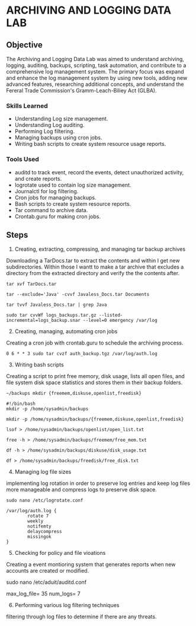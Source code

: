 # ARCHIVING AND LOGGING DATA LAB

## Objective

The Archiving and Logging Data Lab was aimed to understand archiving, logging, auditing, backups, scripting, task automation, and contribute to a comprehensive log management system. The primary focus was expand and enhance the log management system by using new tools, adding new advanced features, researching additional concepts, and understand the Fereral Trade Commission's Gramm-Leach-Biliey Act (GLBA).

### Skills Learned

- Understanding Log size management.
- Understanding Log auditing.
- Performing Log filtering.
- Managing backups using cron jobs.
- Writing bash scripts to create system resource usage reports.

### Tools Used

- auditd to track event, record the events, detect unauthorized activity, and create reports.
- logrotate used to contain log size management.
- Journalctl for log filtering.
- Cron jobs for managing backups.
- Bash scripts to create system resource reports.
- Tar command to archive data.
- Crontab.guru for making cron jobs.


## Steps

1. Creating, extracting, compressing, and managing tar backup archives

Downloading a TarDocs.tar to extract the contents and within I get new subdirectories. Within those I wantt to make a tar archive that excludes a directory from the extracted directory and verify the the contents after.

```
tar xvf TarDocs.tar
```
```
tar --exclude='Java' -cvvf Javaless_Docs.tar Documents
```
```
tar tvvf Javaless_Docs.tar | grep Java
```
```
sudo tar cvvWf logs_backups.tar.gz --listed-incremental=logs_backup.snar --level=0 emergency /var/log
```

2. Creating, managing, automating cron jobs

Creating a cron job with crontab.guru to schedule the archiving process.

```
0 6 * * 3 sudo tar cvzf auth_backup.tgz /var/log/auth.log
```

3. Writing bash scripts

Creating a script to print free memory, disk usage, lists all open files, and file system disk space statistics and stores them in their backup folders.

```
~/backups mkdir {freemem,diskuse,openlist,freedisk}
```

```
#!/bin/bash
mkdir -p /home/sysadmin/backups

mkdir -p /home/sysadmin/backups/{freemem,diskuse,openlist,freedisk}

lsof > /home/sysadmin/backups/openlist/open_list.txt

free -h > /home/sysadmin/backups/freemem/free_mem.txt

df -h > /home/sysadmin/backups/diskuse/disk_usage.txt

df > /home/sysadmin/backups/freedisk/free_disk.txt
```

4. Managing log file sizes

implementing log rotation in order to preserve log entries and keep log files more manageable and compress logs to preserve disk space.

```
sudo nano /etc/logrotate.conf
```

```
/var/log/auth.log {
        rotate 7
        weekly
        notifemty
        delaycompress
        missingok
}        
```

5. Checking for policy and file vioations

Creating a event montioring system that generates reports when new accounts are created or modified.

sudo nano /etc/aduit/auditd.conf

max_log_file= 35
num_logs= 7


6. Performing various log filtering techniques

filtering through log files to determine if there are any threats.   
